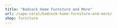 ```yaml
---
title: "Badcock Home Furniture and More"
url: /cape-coral/badcock-home-furniture-and-more/
shop: furniture
---
```

